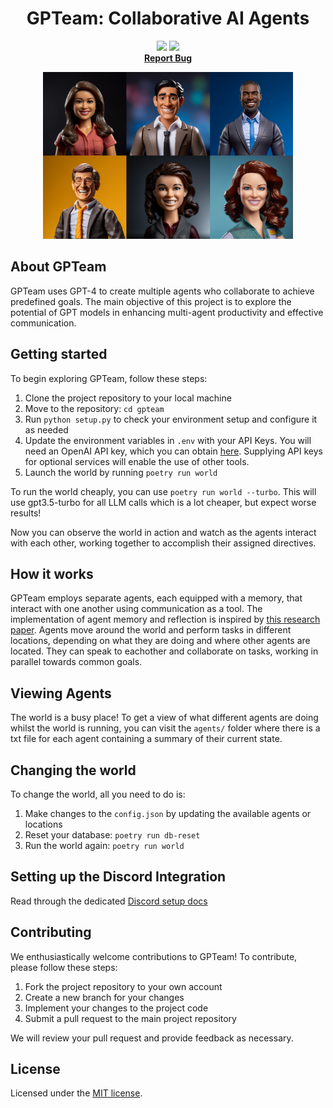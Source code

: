 <p align="center">
  <h1 align="center">GPTeam: Collaborative AI Agents</h1>
  <p align="center">
    <img src="https://img.shields.io/github/stars/101dotxyz/gpteam.svg?style=for-the-badge&">
    <img src="https://img.shields.io/github/license/101dotxyz/gpteam.svg?style=for-the-badge&">
    <br />
    <a href="https://github.com/101dotxyz/gpteam/issues"><b>Report Bug</b></a>
  </p>
    <div align="center">
    <img src="assets/gpteam.png" alt="GPTeam" width="400" height="267" />
  </div>
</p>

## About GPTeam

GPTeam uses GPT-4 to create multiple agents who collaborate to achieve predefined goals. The main objective of this project is to explore the potential of GPT models in enhancing multi-agent productivity and effective communication.

## Getting started

To begin exploring GPTeam, follow these steps:

1. Clone the project repository to your local machine
2. Move to the repository: `cd gpteam`
3. Run `python setup.py` to check your environment setup and configure it as needed
4. Update the environment variables in `.env` with your API Keys. You will need an OpenAI API key, which you can obtain [here](https://platform.openai.com/account/api-keys). Supplying API keys for optional services will enable the use of other tools.
5. Launch the world by running `poetry run world`

To run the world cheaply, you can use `poetry run world --turbo`. This will use gpt3.5-turbo for all LLM calls which is a lot cheaper, but expect worse results!

Now you can observe the world in action and watch as the agents interact with each other, working together to accomplish their assigned directives.

## How it works

GPTeam employs separate agents, each equipped with a memory, that interact with one another using communication as a tool. The implementation of agent memory and reflection is inspired by [this research paper](https://arxiv.org/pdf/2304.03442.pdf). Agents move around the world and perform tasks in different locations, depending on what they are doing and where other agents are located. They can speak to eachother and collaborate on tasks, working in parallel towards common goals.

## Viewing Agents

The world is a busy place! To get a view of what different agents are doing whilst the world is running, you can visit the `agents/` folder where there is a txt file for each agent containing a summary of their current state.
## Changing the world

To change the world, all you need to do is:

1. Make changes to the `config.json` by updating the available agents or locations
2. Reset your database: `poetry run db-reset`
3. Run the world again: `poetry run world`

## Setting up the Discord Integration
Read through the dedicated [Discord setup docs](DISCORD.md)

## Contributing

We enthusiastically welcome contributions to GPTeam! To contribute, please follow these steps:

1. Fork the project repository to your own account
2. Create a new branch for your changes
3. Implement your changes to the project code
4. Submit a pull request to the main project repository

We will review your pull request and provide feedback as necessary.

## License

Licensed under the [MIT license](LICENSE).
